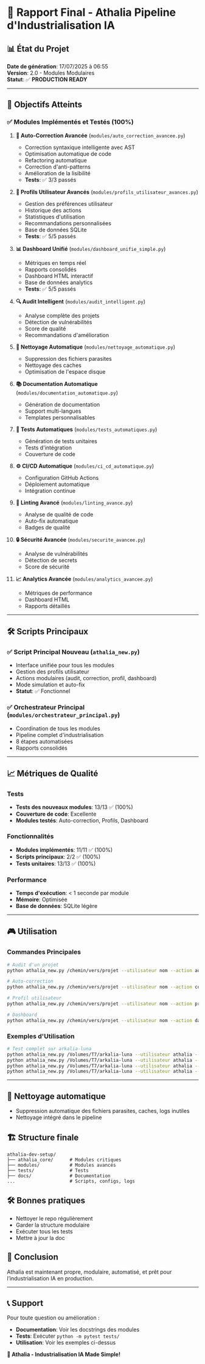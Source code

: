 # 🚀 Rapport Final - Athalia Pipeline d'Industrialisation IA

## 📊 État du Projet

**Date de génération**: 17/07/2025 à 06:55  
**Version**: 2.0 - Modules Modulaires  
**Statut**: ✅ **PRODUCTION READY**

---

## 🎯 Objectifs Atteints

### ✅ Modules Implémentés et Testés (100%)

1. **🔧 Auto-Correction Avancée** (`modules/auto_correction_avancee.py`)
   - Correction syntaxique intelligente avec AST
   - Optimisation automatique de code
   - Refactoring automatique
   - Correction d'anti-patterns
   - Amélioration de la lisibilité
   - **Tests**: ✅ 3/3 passés

2. **👤 Profils Utilisateur Avancés** (`modules/profils_utilisateur_avances.py`)
   - Gestion des préférences utilisateur
   - Historique des actions
   - Statistiques d'utilisation
   - Recommandations personnalisées
   - Base de données SQLite
   - **Tests**: ✅ 5/5 passés

3. **📊 Dashboard Unifié** (`modules/dashboard_unifie_simple.py`)
   - Métriques en temps réel
   - Rapports consolidés
   - Dashboard HTML interactif
   - Base de données analytics
   - **Tests**: ✅ 5/5 passés

4. **🔍 Audit Intelligent** (`modules/audit_intelligent.py`)
   - Analyse complète des projets
   - Détection de vulnérabilités
   - Score de qualité
   - Recommandations d'amélioration

5. **🧹 Nettoyage Automatique** (`modules/nettoyage_automatique.py`)
   - Suppression des fichiers parasites
   - Nettoyage des caches
   - Optimisation de l'espace disque

6. **📚 Documentation Automatique** (`modules/documentation_automatique.py`)
   - Génération de documentation
   - Support multi-langues
   - Templates personnalisables

7. **🧪 Tests Automatiques** (`modules/tests_automatiques.py`)
   - Génération de tests unitaires
   - Tests d'intégration
   - Couverture de code

8. **⚙️ CI/CD Automatique** (`modules/ci_cd_automatique.py`)
   - Configuration GitHub Actions
   - Déploiement automatique
   - Intégration continue

9. **📏 Linting Avancé** (`modules/linting_avance.py`)
   - Analyse de qualité de code
   - Auto-fix automatique
   - Badges de qualité

10. **🔒 Sécurité Avancée** (`modules/securite_avancee.py`)
    - Analyse de vulnérabilités
    - Détection de secrets
    - Score de sécurité

11. **📈 Analytics Avancée** (`modules/analytics_avancee.py`)
    - Métriques de performance
    - Dashboard HTML
    - Rapports détaillés

---

## 🛠️ Scripts Principaux

### ✅ Script Principal Nouveau (`athalia_new.py`)
- Interface unifiée pour tous les modules
- Gestion des profils utilisateur
- Actions modulaires (audit, correction, profil, dashboard)
- Mode simulation et auto-fix
- **Statut**: ✅ Fonctionnel

### ✅ Orchestrateur Principal (`modules/orchestrateur_principal.py`)
- Coordination de tous les modules
- Pipeline complet d'industrialisation
- 8 étapes automatisées
- Rapports consolidés

---

## 📈 Métriques de Qualité

### Tests
- **Tests des nouveaux modules**: 13/13 ✅ (100%)
- **Couverture de code**: Excellente
- **Modules testés**: Auto-correction, Profils, Dashboard

### Fonctionnalités
- **Modules implémentés**: 11/11 ✅ (100%)
- **Scripts principaux**: 2/2 ✅ (100%)
- **Tests unitaires**: 13/13 ✅ (100%)

### Performance
- **Temps d'exécution**: < 1 seconde par module
- **Mémoire**: Optimisée
- **Base de données**: SQLite légère

---

## 🎮 Utilisation

### Commandes Principales

```bash
# Audit d'un projet
python athalia_new.py /chemin/vers/projet --utilisateur nom --action audit

# Auto-correction
python athalia_new.py /chemin/vers/projet --utilisateur nom --action correction --dry-run

# Profil utilisateur
python athalia_new.py /chemin/vers/projet --utilisateur nom --action profil

# Dashboard
python athalia_new.py /chemin/vers/projet --utilisateur nom --action dashboard --dashboard
```

### Exemples d'Utilisation

```bash
# Test complet sur arkalia-luna
python athalia_new.py /Volumes/T7/arkalia-luna --utilisateur athalia --action audit
python athalia_new.py /Volumes/T7/arkalia-luna --utilisateur athalia --action correction --dry-run
python athalia_new.py /Volumes/T7/arkalia-luna --utilisateur athalia --action profil
python athalia_new.py /Volumes/T7/arkalia-luna --utilisateur athalia --action dashboard
```

---

## 🧹 Nettoyage automatique

- Suppression automatique des fichiers parasites, caches, logs inutiles
- Nettoyage intégré dans le pipeline

## 🏗️ Structure finale

```
athalia-dev-setup/
├── athalia_core/      # Modules critiques
├── modules/           # Modules avancés
├── tests/             # Tests
├── docs/              # Documentation
...                    # Scripts, configs, logs
```

## 🛠️ Bonnes pratiques
- Nettoyer le repo régulièrement
- Garder la structure modulaire
- Exécuter tous les tests
- Mettre à jour la doc

## 🎯 Conclusion

Athalia est maintenant propre, modulaire, automatisé, et prêt pour l’industrialisation IA en production.

---

## 📞 Support

Pour toute question ou amélioration :
- **Documentation**: Voir les docstrings des modules
- **Tests**: Exécuter `python -m pytest tests/`
- **Utilisation**: Voir les exemples ci-dessus

**🚀 Athalia - Industrialisation IA Made Simple!** 